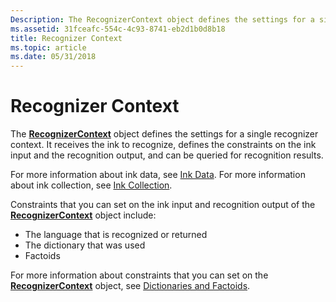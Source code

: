 ```yaml
---
Description: The RecognizerContext object defines the settings for a single recognizer context. It receives the ink to recognize, defines the constraints on the ink input and the recognition output, and can be queried for recognition results.
ms.assetid: 31fceafc-554c-4c93-8741-eb2d1b0d8b18
title: Recognizer Context
ms.topic: article
ms.date: 05/31/2018
---
```


# Recognizer Context

The [**RecognizerContext**](inkrecognizercontext-class.md) object defines the settings for a single recognizer context. It receives the ink to recognize, defines the constraints on the ink input and the recognition output, and can be queried for recognition results.

For more information about ink data, see [Ink Data](ink-data.md). For more information about ink collection, see [Ink Collection](ink-collection.md).

Constraints that you can set on the ink input and recognition output of the [**RecognizerContext**](inkrecognizercontext-class.md) object include:

-   The language that is recognized or returned
-   The dictionary that was used
-   Factoids

For more information about constraints that you can set on the [**RecognizerContext**](inkrecognizercontext-class.md) object, see [Dictionaries and Factoids](dictionaries-and-factoids.md).

 

 



